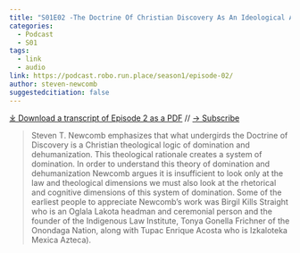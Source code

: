 ```yaml
---
title: "S01E02 -The Doctrine Of Christian Discovery As An Ideological And Legal Framework with Steven T. Newcomb"
categories:
  - Podcast
  - S01
tags:
  - link
  - audio
link: https://podcast.robo.run.place/season1/episode-02/
author: steven-newcomb
suggestedcitiation: false
---
```


<div id="buzzsprout-player-10786354"></div><script src="https://www.buzzsprout.com/1926214/10786354-episode-02-the-doctrine-of-christian-discovery-as-an-ideological-and-legal-framework-with-steven-t-newcomb.js?container_id=buzzsprout-player-10786354&player=small" type="text/javascript" charset="utf-8"></script>

[⤓ Download a transcript of Episode 2 as a PDF](https://podcast.robo.run.place/assets/pdfs/Episode-02-DOCD-An-Ideological-Legal-Framework-with-steve-newcomb.pdf) // [→ Subscribe](((https://podcast.robo.run.place/subscribe/)))

> Steven T. Newcomb emphasizes that what undergirds the Doctrine of Discovery is a Christian theological logic of domination and dehumanization. This theological rationale creates a system of domination. In order to understand this theory of domination and dehumanization Newcomb argues it is insufficient to look only at the law and theological dimensions we must also look at the rhetorical and cognitive dimensions of this system of domination. Some of the earliest people to appreciate Newcomb’s work was Birgil Kills Straight who is an Oglala Lakota headman and ceremonial person and the founder of the Indigenous Law Institute, Tonya Gonella Frichner of the Onondaga Nation, along with Tupac Enrique Acosta who is Izkaloteka Mexica Azteca).